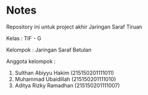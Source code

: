 # Notes

Repository ini untuk project akhir Jaringan Saraf Tiruan 

Kelas : TIF - G

Kelompok : Jaringan Saraf Betulan

Anggota kelompok : <br>
 1. Sulthan Abiyyu Hakim (215150201111011) <br>
 2. Muhammad Ubaidillah (215150201111010) <br>
 3. Aditya Rizky Ramadhan (215150201111007) <br>
